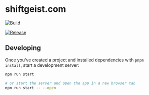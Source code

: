 # shiftgeist.com

[![Build](https://github.com/shiftgeist/shiftgeist.com/actions/workflows/ci.yml/badge.svg?branch=main)](https://github.com/shiftgeist/shiftgeist.com/actions/workflows/ci.yml)

[![Release](https://github.com/shiftgeist/shiftgeist.com/actions/workflows/release.yml/badge.svg?branch=main)](https://github.com/shiftgeist/shiftgeist.com/actions/workflows/release.yml)

## Developing

Once you've created a project and installed dependencies with `pnpm install`, start a development server:

```bash
npm run start

# or start the server and open the app in a new browser tab
npm run start -- --open
```
